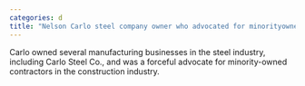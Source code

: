 ```yaml
---
categories: d
title: "Nelson Carlo steel company owner who advocated for minorityowned contractors dies at 83"
---
```

Carlo owned several manufacturing businesses in the steel industry, including Carlo Steel Co., and was a forceful advocate for minority-owned contractors in the construction industry.